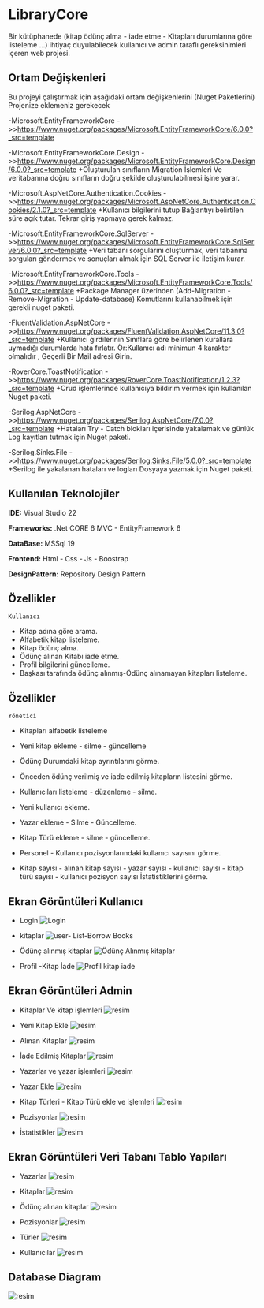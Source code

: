 
# LibraryCore

Bir kütüphanede (kitap ödünç alma - iade etme - Kitapları durumlarına göre listeleme ...) ihtiyaç duyulabilecek kullanıcı ve admin taraflı gereksinimleri içeren web projesi.


## Ortam Değişkenleri

Bu projeyi çalıştırmak için aşağıdaki ortam değişkenlerini (Nuget Paketlerini) Projenize eklemeniz gerekecek

-Microsoft.EntityFrameworkCore ->>https://www.nuget.org/packages/Microsoft.EntityFrameworkCore/6.0.0?_src=template

    
-Microsoft.EntityFrameworkCore.Design ->>https://www.nuget.org/packages/Microsoft.EntityFrameworkCore.Design/6.0.0?_src=template
+Oluşturulan sınıfların Migration İşlemleri Ve veritabanına doğru sınıfların doğru şekilde oluşturulabilmesi işine yarar.


-Microsoft.AspNetCore.Authentication.Cookies ->>https://www.nuget.org/packages/Microsoft.AspNetCore.Authentication.Cookies/2.1.0?_src=template
+Kullanıcı bilgilerini tutup Bağlantıyı belirtilen süre açık tutar. Tekrar giriş yapmaya gerek kalmaz.


-Microsoft.EntityFrameworkCore.SqlServer ->>https://www.nuget.org/packages/Microsoft.EntityFrameworkCore.SqlServer/6.0.0?_src=template
+Veri tabanı sorgularını oluşturmak, veri tabanına sorguları göndermek ve sonuçları almak için SQL Server ile iletişim kurar.


-Microsoft.EntityFrameworkCore.Tools ->>https://www.nuget.org/packages/Microsoft.EntityFrameworkCore.Tools/6.0.0?_src=template
+Package Manager üzerinden (Add-Migration - Remove-Migration - Update-database) Komutlarını kullanabilmek için gerekli nuget paketi.


-FluentValidation.AspNetCore ->>https://www.nuget.org/packages/FluentValidation.AspNetCore/11.3.0?_src=template
+Kullanıcı girdilerinin Sınıflara göre belirlenen kurallara uymadığı durumlarda hata fırlatır. Ör:Kullanıcı adı minimun 4 karakter olmalıdır , Geçerli Bir Mail adresi Girin.

-RoverCore.ToastNotification ->>https://www.nuget.org/packages/RoverCore.ToastNotification/1.2.3?_src=template
+Crud işlemlerinde kullanıcıya bildirim vermek için kullanılan Nuget paketi.


-Serilog.AspNetCore ->>https://www.nuget.org/packages/Serilog.AspNetCore/7.0.0?_src=template
+Hataları Try - Catch blokları içerisinde yakalamak  ve günlük Log kayıtları tutmak için Nuget paketi.


-Serilog.Sinks.File ->>https://www.nuget.org/packages/Serilog.Sinks.File/5.0.0?_src=template
+Serilog ile yakalanan hataları ve logları Dosyaya yazmak için Nuget paketi.

  
## Kullanılan Teknolojiler

**IDE:** Visual Studio 22


**Frameworks:** .Net CORE 6 MVC - EntityFramework 6


**DataBase:** MSSql 19

  
**Frontend:** Html - Css - Js - Boostrap


**DesignPattern:** Repository Design Pattern

## Özellikler

    Kullanıcı
- Kitap adına göre arama.
- Alfabetik kitap listeleme.
- Kitap ödünç alma.
- Ödünç alınan Kitabı iade etme.
- Profil bilgilerini güncelleme.
- Başkası tarafında ödünç alınmış-Ödünç alınamayan kitapları listeleme.

## Özellikler

    Yönetici

- Kitapları alfabetik listeleme

- Yeni kitap ekleme - silme - güncelleme

- Ödünç Durumdaki kitap ayrıntılarını görme.
- Önceden ödünç verilmiş ve iade edilmiş kitapların listesini görme.
- Kullanıcıları listeleme - düzenleme - silme.
- Yeni kullanıcı ekleme.
- Yazar ekleme - Silme - Güncelleme.
- Kitap Türü ekleme - silme - güncelleme.
- Personel - Kullanıcı pozisyonlarındaki kullanıcı sayısını görme.
- Kitap sayısı - alınan kitap sayısı - yazar sayısı - kullanıcı sayısı - kitap türü sayısı - kullanıcı pozisyon sayısı İstatistiklerini görme.
## Ekran Görüntüleri Kullanıcı
- Login
![ Login  ](https://github.com/yas1n09/LibraryCore/assets/26649664/ce83c582-3087-49b5-b53d-a8df80fb6773)

- kitaplar
![user- List-Borrow Books](https://github.com/yas1n09/LibraryCore/assets/26649664/318a0206-97e1-4209-bee2-db8647191f1d)

- Ödünç alınmış kitaplar
![Ödünç Alınmış kitaplar](https://github.com/yas1n09/LibraryCore/assets/26649664/a5b66eb4-4816-4783-a36d-e450a998edcc)

- Profil -Kitap İade
![Profil kitap iade](https://github.com/yas1n09/LibraryCore/assets/26649664/49418873-e226-425b-9e7d-424035c23066)


## Ekran Görüntüleri Admin

- Kitaplar Ve kitap işlemleri
![resim](https://github.com/yas1n09/LibraryCore/assets/26649664/ac386499-237b-45f5-8e06-12e468c3ccea)

- Yeni Kitap Ekle
![resim](https://github.com/yas1n09/LibraryCore/assets/26649664/c1d16ccd-e1cf-4276-983e-80b565621840)

- Alınan Kitaplar
![resim](https://github.com/yas1n09/LibraryCore/assets/26649664/e85a693f-aa2b-437c-b4f4-7b580ee96597)

- İade Edilmiş Kitaplar
![resim](https://github.com/yas1n09/LibraryCore/assets/26649664/46af37b6-83d4-48be-9b29-08b854a0bbbc)

- Yazarlar ve yazar işlemleri
![resim](https://github.com/yas1n09/LibraryCore/assets/26649664/2dfd345a-6d38-44e8-8d78-2180bbe88fb2)

- Yazar Ekle
![resim](https://github.com/yas1n09/LibraryCore/assets/26649664/90675f67-a1d4-47b6-bab2-6ba3c1b83230)
- Kitap Türleri - Kitap Türü ekle ve işlemleri
![resim](https://github.com/yas1n09/LibraryCore/assets/26649664/6e014127-46c7-4a2c-8035-5da0b4220e50)
- Pozisyonlar
![resim](https://github.com/yas1n09/LibraryCore/assets/26649664/fbf2729f-db64-4c0d-8b55-ac94d8c2c155)

- İstatistikler
![resim](https://github.com/yas1n09/LibraryCore/assets/26649664/90cce5a6-a972-4db9-8f48-fc6545fa50b0)

## Ekran Görüntüleri Veri Tabanı Tablo Yapıları
- Yazarlar
![resim](https://github.com/yas1n09/LibraryCore/assets/26649664/da751fe2-dea1-47d5-9ce0-806a708e345e)

- Kitaplar
![resim](https://github.com/yas1n09/LibraryCore/assets/26649664/dd6e6d44-eebb-4cf2-8249-cd44965d1dfc)

- Ödünç alınan kitaplar
![resim](https://github.com/yas1n09/LibraryCore/assets/26649664/fe8718a7-638a-4172-a1fb-f42fd5b30b78)

- Pozisyonlar
![resim](https://github.com/yas1n09/LibraryCore/assets/26649664/0a1e2df8-b5c4-4f8d-9277-577973b766d2)

- Türler
![resim](https://github.com/yas1n09/LibraryCore/assets/26649664/9b968807-9069-4c2c-906a-365ffbb50f2e)

- Kullanıcılar
![resim](https://github.com/yas1n09/LibraryCore/assets/26649664/2772ffd0-4a69-46e3-a11b-40857b46bd33)


## Database Diagram
![resim](https://github.com/yas1n09/LibraryCore/assets/26649664/c59a1036-fe53-4426-ab21-1504074cd1ea)
